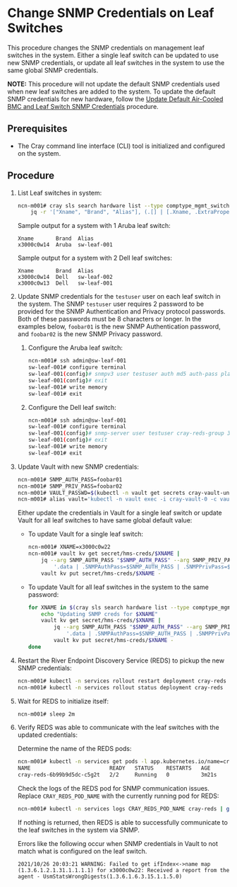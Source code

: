 # Change SNMP Credentials on Leaf Switches

This procedure changes the SNMP credentials on management leaf switches in the system. Either a single leaf switch can be updated to use new SNMP credentials, or update all leaf switches in the system to use the same global SNMP credentials.

**NOTE:** This procedure will not update the default SNMP credentials used when new leaf switches are added to the system. To update the default SNMP credentials for new hardware, follow the [Update Default Air-Cooled BMC and Leaf Switch SNMP Credentials](Update_Default_Air-Cooled_BMC_and_Leaf_Switch_SNMP_Credentials.md) procedure.

## Prerequisites

-   The Cray command line interface \(CLI\) tool is initialized and configured on the system.

## Procedure

1. List Leaf switches in system:
    
    ```bash
    ncn-m001# cray sls search hardware list --type comptype_mgmt_switch --format json | 
        jq -r '["Xname", "Brand", "Alias"], (.[] | [.Xname, .ExtraProperties.Brand, .ExtraProperties.Aliases[0]]) | @tsv' | column -t
    ```

    Sample output for a system with 1 Aruba leaf switch:
    
    ```
    Xname       Brand  Alias
    x3000c0w14  Aruba  sw-leaf-001
    ```

    Sample output for a system with 2 Dell leaf switches:
    
    ```
    Xname       Brand  Alias
    x3000c0w14  Dell   sw-leaf-002
    x3000c0w13  Dell   sw-leaf-001
    ```
    
2. Update SNMP credentials for the `testuser` user on each leaf switch in the system. The SNMP `testuser` user requires 2 password to be provided for the SNMP Authentication and Privacy protocol passwords. Both of these passwords must be 8 characters or longer. In the examples below, `foobar01` is the new SNMP Authentication password, and `foobar02` is the new SNMP Privacy password. 

    1.  Configure the Aruba leaf switch:
        
        ```bash
        ncn-m001# ssh admin@sw-leaf-001
        sw-leaf-001# configure terminal
        sw-leaf-001(config)# snmpv3 user testuser auth md5 auth-pass plaintext foobar01 priv des priv-pass plaintext foobar02
        sw-leaf-001(config)# exit
        sw-leaf-001# write memory
        sw-leaf-001# exit
        ```

    2.  Configure the Dell leaf switch:
        
        ```bash
        ncn-m001# ssh admin@sw-leaf-001
        sw-leaf-001# configure terminal
        sw-leaf-001(config)# snmp-server user testuser cray-reds-group 3 auth md5 foobar01 priv des foobar02
        sw-leaf-001(config)# exit
        sw-leaf-001# write memory
        sw-leaf-001# exit
        ```

3.  Update Vault with new SNMP credentials:
    
    ```bash
    ncn-m001# SNMP_AUTH_PASS=foobar01
    ncn-m001# SNMP_PRIV_PASS=foobar02
    ncn-m001# VAULT_PASSWD=$(kubectl -n vault get secrets cray-vault-unseal-keys -o json | jq -r '.data["vault-root"]' |  base64 -d)
    ncn-m001# alias vault='kubectl -n vault exec -i cray-vault-0 -c vault -- env VAULT_TOKEN=$VAULT_PASSWD VAULT_ADDR=http://127.0.0.1:8200 VAULT_FORMAT=json vault'
    ```

    Either update the credentials in Vault for a single leaf switch or update Vault for all leaf switches to have same global default value:
    
    -   To update Vault for a single leaf switch:
        
        ```bash
        ncn-m001# XNAME=x3000c0w22
        ncn-m001# vault kv get secret/hms-creds/$XNAME | 
            jq --arg SNMP_AUTH_PASS "$SNMP_AUTH_PASS" --arg SNMP_PRIV_PASS "$SNMP_PRIV_PASS" \
                '.data | .SNMPAuthPass=$SNMP_AUTH_PASS | .SNMPPrivPass=$SNMP_PRIV_PASS' |
            vault kv put secret/hms-creds/$XNAME -
        ```

    -   To update Vault for all leaf switches in the system to the same password:
        
        ```bash
        for XNAME in $(cray sls search hardware list --type comptype_mgmt_switch --format json | jq -r .[].Xname); do
            echo "Updating SNMP creds for $XNAME"
            vault kv get secret/hms-creds/$XNAME | 
                jq --arg SNMP_AUTH_PASS "$SNMP_AUTH_PASS" --arg SNMP_PRIV_PASS "$SNMP_PRIV_PASS" \
                    '.data | .SNMPAuthPass=$SNMP_AUTH_PASS | .SNMPPrivPass=$SNMP_PRIV_PASS' |
                vault kv put secret/hms-creds/$XNAME -
        done
        ``` 

4.  Restart the River Endpoint Discovery Service (REDS) to pickup the new SNMP credentials:

    ```bash
    ncn-m001# kubectl -n services rollout restart deployment cray-reds
    ncn-m001# kubectl -n services rollout status deployment cray-reds
    ```

5.  Wait for REDS to initialize itself:
    
    ```bash
    ncn-m001# sleep 2m
    ```

6.  Verify REDS was able to communicate with the leaf switches with the updated credentials:

    Determine the name of the REDS pods:
    
    ```bash
    ncn-m001# kubectl -n services get pods -l app.kubernetes.io/name=cray-reds
    NAME                         READY   STATUS    RESTARTS   AGE
    cray-reds-6b99b9d5dc-c5g2t   2/2     Running   0          3m21s
    ```

    Check the logs of the REDS pod for SNMP communication issues. Replace `CRAY_REDS_POD_NAME` with the currently running pod for REDS:
    
    ```bash
    ncn-m001# kubectl -n services logs CRAY_REDS_POD_NAME cray-reds | grep "Failed to get ifIndex<->name map"
    ```

    If nothing is returned, then REDS is able to successfully communicate to the leaf switches in the system via SNMP.

    Errors like the following occur when SNMP credentials in Vault to not match what is configured on the leaf switch. 
    
    ```
    2021/10/26 20:03:21 WARNING: Failed to get ifIndex<->name map (1.3.6.1.2.1.31.1.1.1.1) for x3000c0w22: Received a report from the agent - UsmStatsWrongDigests(1.3.6.1.6.3.15.1.1.5.0)
    ```

